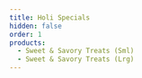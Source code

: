 ```yaml
---
title: Holi Specials
hidden: false
order: 1
products:
  - Sweet & Savory Treats (Sml)
  - Sweet & Savory Treats (Lrg)
---
```

